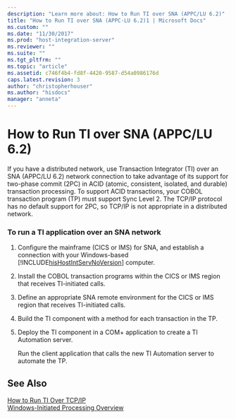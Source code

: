 ```yaml
---
description: "Learn more about: How to Run TI over SNA (APPC/LU 6.2)"
title: "How to Run TI over SNA (APPC-LU 6.2)1 | Microsoft Docs"
ms.custom: ""
ms.date: "11/30/2017"
ms.prod: "host-integration-server"
ms.reviewer: ""
ms.suite: ""
ms.tgt_pltfrm: ""
ms.topic: "article"
ms.assetid: c746f4b4-fd8f-4420-9587-d54a0986176d
caps.latest.revision: 3
author: "christopherhouser"
ms.author: "hisdocs"
manager: "anneta"
---
```

# How to Run TI over SNA (APPC/LU 6.2)
If you have a distributed network, use Transaction Integrator (TI) over an SNA (APPC/LU 6.2) network connection to take advantage of its support for two-phase commit (2PC) in ACID (atomic, consistent, isolated, and durable) transaction processing. To support ACID transactions, your COBOL transaction program (TP) must support Sync Level 2. The TCP/IP protocol has no default support for 2PC, so TCP/IP is not appropriate in a distributed network.  
  
### To run a TI application over an SNA network  
  
1. Configure the mainframe (CICS or IMS) for SNA, and establish a connection with your Windows-based [!INCLUDE[hisHostIntServNoVersion](../includes/hishostintservnoversion-md.md)] computer.  
  
2. Install the COBOL transaction programs within the CICS or IMS region that receives TI-initiated calls.  
  
3. Define an appropriate SNA remote environment for the CICS or IMS region that receives TI-initiated calls.  
  
4. Build the TI component with a method for each transaction in the TP.  
  
5. Deploy the TI component in a COM+ application to create a TI Automation server.  
  
   Run the client application that calls the new TI Automation server to automate the TP.  
  
## See Also  
 [How to Run TI Over TCP/IP](../core/how-to-run-ti-over-tcp-ip2.md)   
 [Windows-Initiated Processing Overview](../core/windows-initiated-processing-overview2.md)
